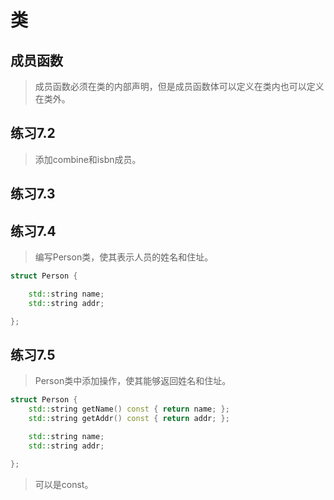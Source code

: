 # 类

## 成员函数
>  成员函数必须在类的内部声明，但是成员函数体可以定义在类内也可以定义在类外。

## 练习7.2
>添加combine和isbn成员。
>

## 练习7.3


## 练习7.4
> 编写Person类，使其表示人员的姓名和住址。

```cpp
struct Person {

    std::string name;
    std::string addr;

};

```

## 练习7.5
> Person类中添加操作，使其能够返回姓名和住址。

```cpp
struct Person {
    std::string getName() const { return name; };
    std::string getAddr() const { return addr; }; 

    std::string name;
    std::string addr;

};

```
>可以是const。

